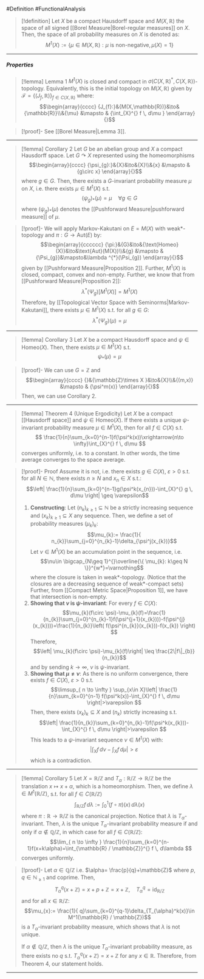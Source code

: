 #Definition #FunctionalAnalysis 

> [!definition]
> Let $X$ be a compact Hausdorff space and $M(X,\mathbb{R})$ the space of all signed [[Borel Measure|Borel-regular measures]] on $X$. Then, the space of all probability measures on $X$ is denoted as: $$M^1(X):=\{ \mu\in M(X,\mathbb{R}):\mu \text{ is non-negative}, \mu(X)=1 \}$$
---
##### Properties
> [!lemma] Lemma 1
> $M^1(X)$ is closed and compact in $\sigma(C(X,\mathbb{R})^{*},C(X,\mathbb{R}))$-topology. Equivalently, this is the initial topology on $M(X,\mathbb{R})$ given by $\mathcal{F}=\{ (J_{f},\mathbb{R}) \}_{f\in C(X,\mathbb{R})}$ where: $$\begin{array}{cccc} {J_{f}:}&{M(X,\mathbb{R})}&\to&{\mathbb{R}}\\&{\mu} &\mapsto & {\int_{X}^{} f \, d\mu } \end{array}{}$$

> [!proof]-
> See [[Borel Measure|Lemma 3]].
---
> [!lemma] Corollary 2
> Let $G$ be an abelian group and $X$ a compact Hausdorff space. Let $G\curvearrowright X$ represented using the homeomorphisms $$\begin{array}{cccc} {\psi_{g}:}&{X}&\to&{X}\\&{x} &\mapsto & {g\circ x} \end{array}{}$$where $g\in G$. Then, there exists a $G$-invariant probability measure $\mu$ on $X$, i.e. there exists $\mu\in M^1(X)$ s.t. $$(\psi_{g})_{*}(\mu)=\mu\quad \forall g\in G$$where $(\psi_{g})_{*}(\mu)$ denotes the [[Pushforward Measure|pushforward measure]] of $\mu$. 

> [!proof]-
> We will apply Markov-Kakutani on $E=M(X)$ with weak\*-topology and $\pi :G\to \text{Aut}(E)$ by: $$\begin{array}{cccccc} {\pi:}&{G}&\to&{\text{Homeo}(X)}&\to&\text{Aut}(M(X))\\&{g} &\mapsto & {\Psi_{g}}&\mapsto&\lambda ^{*}(\Psi_{g}) \end{array}{}$$given by [[Pushforward Measure|Proposition 2]]. Further, $M^1(X)$ is closed, compact, convex and non-empty. Further, we know that from [[Pushforward Measure|Proposition 2]]: $$\lambda ^{*}(\Psi_{g})[M^1(X)]=M^1(X)$$Therefore, by [[Topological Vector Space with Seminorms|Markov-Kakutani]], there exists $\mu\in M^1(X)$ s.t. for all $g\in G$: $$\lambda ^{*}(\Psi_{g})(\mu)=\mu$$
---
> [!lemma] Corollary 3
> Let $X$ be a compact Hausdorff space and $\psi\in \text{Homeo}(X)$. Then, there exists $\mu\in M^1(X)$ s.t. $$\psi_{*}(\mu)=\mu$$

> [!proof]-
> We can use $G=\mathbb{Z}$ and $$\begin{array}{cccc} {}&{\mathbb{Z}\times X }&\to&{X}\\&{(m,x)} &\mapsto & {\psi^m(x)} \end{array}{}$$Then, we can use Corollary 2. 
---
> [!lemma] Theorem 4 (Unique Ergodicity)
> Let $X$ be a compact [[Hausdorff space]] and $\psi\in \text{Homeo}(X)$. If there exists a unique $\psi$-invariant probability measure $\mu\in M^1(X)$, then for all $f\in C(X)$ s.t. $$ \frac{1}{n}\sum_{k=0}^{n-1}f(\psi^k(x))\xrightarrow{n\to \infty}\int_{X}^{} f \, d\mu $$converges uniformly, i.e. to a constant. In other words, the time average converges to the space average.

> [!proof]- Proof
> Assume it is not, i.e. there exists $g\in C(X)$, $\varepsilon>0$ s.t. for all $N\in \mathbb{N}$, there exists $n\geq N$ and $x_{n}\in X$ s.t.: $$\left| \frac{1}{n}\sum_{k=0}^{n-1}g(\psi^k(x_{n}))-\int_{X}^{} g \, d\mu  \right| \geq \varepsilon$$
> 
> 1. **Constructing**:
>    Let $(n_{k})_{k\geq 1}\subseteq \mathbb{N}$ be a strictly increasing sequence and $(x_{k})_{k\geq 1}\subseteq X$ any sequence. Then, we define a set of probability measures $(\mu_{k})_{k}$: $$\mu_{k}:= \frac{1}{ n_{k}}\sum_{j=0}^{n_{k}-1}\delta_{\psi^j(x_{k})}$$Let $\nu\in M^1(X)$ be an accumulation point in the sequence, i.e. $$\nu\in \bigcap_{N\geq 1}^{}\overline{\{ \mu_{k}: k\geq N \}}^{w*}=\varnothing$$where the closure is taken in weak\*-topology. (Notice that the closures are a decreasing sequence of weak\*-compact sets) Further, from [[Compact Metric Space|Proposition 1]], we have that intersection is non-empty.
> 2. **Showing that $\nu$ is $\psi$-invariant**:
> For every $f\in C(X)$: $$\mu_{k}(f\circ \psi)-\mu_{k}(f)=\frac{1}{n_{k}}\sum_{j=0}^{n_{k}-1}f(\psi^{j+1}(x_{k})))-f(\psi^{j}(x_{k})))=\frac{1}{n_{k}}\left( f(\psi^{n_{k}}(x_{k}))-f(x_{k}) \right) $$Therefore, $$\left| \mu_{k}(f\circ \psi)-\mu_{k}(f)\right| \leq \frac{2\|f\|_{b}}{n_{k}}$$and by sending $k\to \infty$, $\nu$ is $\psi$-invariant.
> 3. **Showing that $\mu\neq \nu$**:
>    As there is no uniform convergence, there exists $f\in C(X)$, $\varepsilon>0$ s.t. $$\limsup_{ n \to \infty } \sup_{x\in X}\left| \frac{1}{n}\sum_{k=0}^{n-1} f(\psi^k(x))-\int_{X}^{} f \, d\mu \right|>\varepsilon $$Then, there exists $(x_{k})_{k}\subseteq X$ and $(n_{k})$ strictly increasing s.t.$$\left| \frac{1}{n_{k}}\sum_{k=0}^{n_{k}-1}f(\psi^k(x_{k}))-\int_{X}^{} f \, d\mu  \right|>\varepsilon $$ This leads to a $\psi$-invariant sequence $\nu\in M^1(X)$ with: $$\left| \int_{X}^{} f \, d\nu-\int_{X}^{} f \, d\mu   \right| >\varepsilon$$which is a contradiction.
---
> [!lemma] Corollary 5
> Let $X=\mathbb{R} / \mathbb{Z}$ and $T_{\alpha}:\mathbb{R} / \mathbb{Z} \to \mathbb{R} / \mathbb{Z}$ be the translation $x\mapsto x+\alpha$, which is a homeomorphism. Then, we define $\lambda\in M^1(\mathbb{R} / \mathbb{Z})$, s.t. for all $f\in C(\mathbb{R} / \mathbb{Z})$$$\int_{\mathbb{R} / \mathbb{Z}}^{} f \, d\lambda:=\int_{0}^{1} (f\circ \pi)(x) \, d\lambda(x)  $$where $\pi:\mathbb{R} \to \mathbb{R} / \mathbb{Z}$ is the canonical projection. Notice that $\lambda$ is $T_{\alpha}$-invariant. Then, $\lambda$ is the unique $T_{\alpha}$-invariant probability measure if and only if $\alpha\notin \mathbb{Q} / \mathbb{Z}$, in which case for all $f\in C(\mathbb{R} / \mathbb{Z})$: $$\lim_{ n \to \infty } \frac{1}{n}\sum_{k=0}^{n-1}f(x+k\alpha)=\int_{\mathbb{R} / \mathbb{Z}}^{} f \, d\lambda $$converges uniformly.

> [!proof]-
> Let $\alpha\in \mathbb{Q} / \mathbb{Z}$ i.e. $\alpha= \frac{p}{q}+\mathbb{Z}$ where $p,q\in \mathbb{N}_{\geq 1}$ and coprime. Then, $$T_{\alpha}^q(x+\mathbb{Z})=x+p+\mathbb{Z}=x+\mathbb{Z},\quad T^q_{\alpha}=\text{id}_{\mathbb{R} / \mathbb{Z}}$$and for all $x\in \mathbb{R} / \mathbb{Z}$: $$\mu_{x}:= \frac{1}{ q}\sum_{k=0}^{q-1}\delta_{T_{\alpha}^k(x)}\in M^1(\mathbb{R} / \mathbb{Z})$$is a $T_{\alpha}$-invariant probability measure, which shows that $\lambda$ is not unique.
> 
> If $\alpha\notin \mathbb{Q} / \mathbb{Z}$, then $\lambda$ is the unique $T_{\alpha}$-invariant probability measure, as there exists no $q$ s.t. $T_{\alpha}^q(x+\mathbb{Z}) = x+\mathbb{Z}$ for any $x\in \mathbb{R}$. Therefore, from Theorem 4, our statement holds.
---
